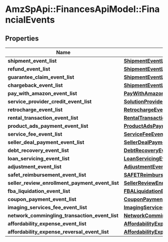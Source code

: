 # AmzSpApi::FinancesApiModel::FinancialEvents

## Properties
Name | Type | Description | Notes
------------ | ------------- | ------------- | -------------
**shipment_event_list** | [**ShipmentEventList**](ShipmentEventList.md) |  | [optional] 
**refund_event_list** | [**ShipmentEventList**](ShipmentEventList.md) |  | [optional] 
**guarantee_claim_event_list** | [**ShipmentEventList**](ShipmentEventList.md) |  | [optional] 
**chargeback_event_list** | [**ShipmentEventList**](ShipmentEventList.md) |  | [optional] 
**pay_with_amazon_event_list** | [**PayWithAmazonEventList**](PayWithAmazonEventList.md) |  | [optional] 
**service_provider_credit_event_list** | [**SolutionProviderCreditEventList**](SolutionProviderCreditEventList.md) |  | [optional] 
**retrocharge_event_list** | [**RetrochargeEventList**](RetrochargeEventList.md) |  | [optional] 
**rental_transaction_event_list** | [**RentalTransactionEventList**](RentalTransactionEventList.md) |  | [optional] 
**product_ads_payment_event_list** | [**ProductAdsPaymentEventList**](ProductAdsPaymentEventList.md) |  | [optional] 
**service_fee_event_list** | [**ServiceFeeEventList**](ServiceFeeEventList.md) |  | [optional] 
**seller_deal_payment_event_list** | [**SellerDealPaymentEventList**](SellerDealPaymentEventList.md) |  | [optional] 
**debt_recovery_event_list** | [**DebtRecoveryEventList**](DebtRecoveryEventList.md) |  | [optional] 
**loan_servicing_event_list** | [**LoanServicingEventList**](LoanServicingEventList.md) |  | [optional] 
**adjustment_event_list** | [**AdjustmentEventList**](AdjustmentEventList.md) |  | [optional] 
**safet_reimbursement_event_list** | [**SAFETReimbursementEventList**](SAFETReimbursementEventList.md) |  | [optional] 
**seller_review_enrollment_payment_event_list** | [**SellerReviewEnrollmentPaymentEventList**](SellerReviewEnrollmentPaymentEventList.md) |  | [optional] 
**fba_liquidation_event_list** | [**FBALiquidationEventList**](FBALiquidationEventList.md) |  | [optional] 
**coupon_payment_event_list** | [**CouponPaymentEventList**](CouponPaymentEventList.md) |  | [optional] 
**imaging_services_fee_event_list** | [**ImagingServicesFeeEventList**](ImagingServicesFeeEventList.md) |  | [optional] 
**network_commingling_transaction_event_list** | [**NetworkComminglingTransactionEventList**](NetworkComminglingTransactionEventList.md) |  | [optional] 
**affordability_expense_event_list** | [**AffordabilityExpenseEventList**](AffordabilityExpenseEventList.md) |  | [optional] 
**affordability_expense_reversal_event_list** | [**AffordabilityExpenseEventList**](AffordabilityExpenseEventList.md) |  | [optional] 

